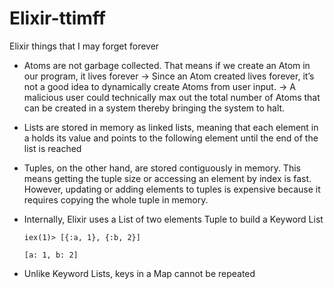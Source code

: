 # Elixir-ttimff
Elixir things that I may forget forever

- Atoms are not garbage collected. That means if we create an Atom in our program, it lives forever -> Since an Atom created lives forever, it’s not a good idea to dynamically create Atoms from user input. -> A malicious user could technically max out the total number of Atoms that can be created in a system thereby bringing the system to halt.
- Lists are stored in memory as linked lists, meaning that each element in a holds its value and points to the following element until the end of the list is reached
- Tuples, on the other hand, are stored contiguously in memory. This means getting the tuple size or accessing an element by index is fast. However, updating or adding elements to tuples is expensive because it requires copying the whole tuple in memory.
- Internally, Elixir uses a List of two elements Tuple to build a Keyword List

  `iex(1)> [{:a, 1}, {:b, 2}]`

  `[a: 1, b: 2]`
- Unlike Keyword Lists, keys in a Map cannot be repeated
